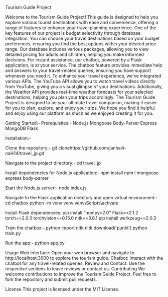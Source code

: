 
Tourism Guide Project

Welcome to the Tourism Guide Project! This guide is designed to help you explore various tourist destinations with ease and convenience, offering a range of features to enhance your travel planning experience.
One of the key features of our project is budget selectivity through database integration. You can choose your travel destinations based on your budget preferences, ensuring you find the best options within your desired price range. Our database includes various packages, allowing you to view detailed pricing for adults and children, helping you make informed decisions.
For instant assistance, our chatbot, powered by a Flask application, is at your service. The chatbox feature provides immediate help and answers to your travel-related queries, ensuring you have support whenever you need it.
To enhance your travel experience, we've integrated various APIs. The YouTube API allows you to watch travel videos directly from YouTube, giving you a visual glimpse of your destinations. Additionally, the Weather API provides real-time weather forecasts for your selected destinations, helping you plan your trips accordingly.
The Tourism Guide Project is designed to be your ultimate travel companion, making it easier for you to plan, explore, and enjoy your trips. We hope you find it helpful and enjoy using our platform as much as we enjoyed creating it for you.

Getting Started:-
Prerequisites:-
Node.js
Mongoose
Body-Parser
Express
MongoDB
Flask

Installation:-

Clone the repository:-
git clonehttps://github.com/janhavi-naik14/travel_jp.git

Navigate to the project directory:-
cd travel_jp

Install dependencies for Node.js application:-
npm install
npm i mongoose express body-parser

Start the Node.js server:-
node index.js

Navigate to the Flask application directory and open virtual environment:-
cd chatbox
python -m venv venv
venv\Scripts\activate

Install Flask dependencies:
pip install "numpy<2.0" Flask==2.1.2 torch==2.0.0 torchvision==0.15.0 nltk==3.8.1
pip install werkzeug==2.0.3

Train the chatbox:-
python
import nltk
nltk.download('punkt')
python train.py

Run the app:-
python app.py

Usage
Web Interface: Open your web browser and navigate to http://localhost:3000 to explore the tourism guide.
Chatbot: Interact with the chatbot for any travel-related queries.
Review and Contact: Use the respective sections to leave reviews or contact us.
Contributing
We welcome contributions to improve the Tourism Guide Project. Feel free to fork the repository and submit pull requests.

License
This project is licensed under the MIT License.







